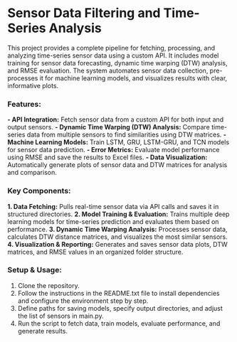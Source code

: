 # Sensor Data Filtering and Time-Series Analysis
This project provides a complete pipeline for fetching, processing, and analyzing time-series sensor data using a custom API. It includes model training for sensor data forecasting, dynamic time warping (DTW) analysis, and RMSE evaluation. The system automates sensor data collection, pre-processes it for machine learning models, and visualizes results with clear, informative plots.

### Features:
**- API Integration:** Fetch sensor data from a custom API for both input and output sensors.
**- Dynamic Time Warping (DTW) Analysis:** Compare time-series data from multiple sensors to find similarities using DTW matrices.
**- Machine Learning Models:** Train LSTM, GRU, LSTM-GRU, and TCN models for sensor data prediction.
**- Error Metrics:** Evaluate model performance using RMSE and save the results to Excel files.
**- Data Visualization:** Automatically generate plots of sensor data and DTW matrices for analysis and comparison.

### Key Components:
**1. Data Fetching:** Pulls real-time sensor data via API calls and saves it in structured directories.
**2. Model Training & Evaluation:** Trains multiple deep learning models for time-series prediction and evaluates them based on performance.
**3. Dynamic Time Warping Analysis:** Processes sensor data, calculates DTW distance matrices, and visualizes the most similar sensors.
**4. Visualization & Reporting:** Generates and saves sensor data plots, DTW matrices, and RMSE values in an organized folder structure.

### Setup & Usage:
1. Clone the repository.
2. Follow the instructions in the README.txt file to install dependencies and configure the environment step by step.
3. Define paths for saving models, specify output directories, and adjust the list of sensors in main.py.
4. Run the script to fetch data, train models, evaluate performance, and generate results.
